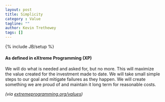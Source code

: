 ```yaml
---
layout: post
title: Simplicity
category : Value
tagline: ""
author: Kevin Trethewey
tags: []
---
```

{% include JB/setup %}

#### As defined in eXtreme Programming (XP)
We will do what is needed and asked for, but no more. This will maximize the value created for the investment made to date. We will take small simple steps to our goal and mitigate failures as they happen. We will create something we are proud of and maintain it long term for reasonable costs. 

*(via [extremeprogramming.org/values](http://www.extremeprogramming.org/values.html))*